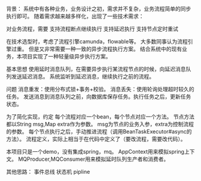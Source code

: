 背景：
系统中有各种业务，业务设计之初，需求并不复杂，业务流程简单的同步执行即可。
随着需求越来越多样化，出现了一些技术需求：

对业务流程，需要
支持流程断点继续执行
支持延迟执行
支持节点定时重试

在技术选型时，考虑了流程引擎camunda，flowable等。
大多数同事认为流程引擎过重。
但是又非常需要一种一致的异步流程执行方案。
结合系统中的现有业务，本项目实现了一种轻量级异步执行方案。

基本思想
使用延时消息队列，在需要异步执行某流程节点的时候，向延迟消息队列发送延迟消息。
系统监听到延迟消息，继续执行之前的流程。

问题
消息重发：使用分布式锁+事务+校验。
消息丢失：使用轮询处理超时较久的任务。
发送消息到消息队列之前，向数据库保存任务。执行任务之后，更新任务状态。

为了简化实现，约定
每个流程对应一个bean，每个节点对应一个方法。
节点方法都以String msg,Map extra作为参数。
msg为节点的业务入参，extra为控制流程的参数。
每个节点执行之后，手动推进流程（调用BeanTaskExecutor#async的方法）。
流程定义，实际上相当于在代码中定义了（要改流程，需要改代码）。

本项目只是一个demo，没有集成spring，mq。
AppContext用来模拟spring上下文。
MQProducer,MQConsumer用来模拟延时队列生产者和消费者。

其他思路：
事件总线
状态机
pipline




